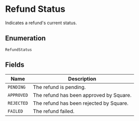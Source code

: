 <!-- Optimized: 2025-10-06 -->
<!-- RPM: 1.6.2.1.1.6.2.1_refund-status_20251006 -->
<!-- Session: E2E RPM DNA Application -->
<!-- AOM: RND (Reggie & Dro) -->
<!-- COI: TECHNOLOGY -->
<!-- RPM: HIGH -->
<!-- ACTION: BUILD -->

# Refund Status

Indicates a refund's current status.

## Enumeration

`RefundStatus`

## Fields

| Name | Description |
|  --- | --- |
| `PENDING` | The refund is pending. |
| `APPROVED` | The refund has been approved by Square. |
| `REJECTED` | The refund has been rejected by Square. |
| `FAILED` | The refund failed. |
